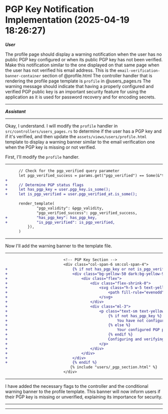 <!-- Generated by SpecStory -->

# PGP Key Notification Implementation (2025-04-19 18:26:27)

_**User**_

The profile page should display a warning notification when the user has no public PGP key configured or when its public PGP key has not been verified. Make this notification similar to the one displayed on that same page when the user has not verified his email address. This is the `email-verification-banner-container` section of @profile.html 
The controller handler that is rendering the profile page template is `profile` in @users_pages.rs
The warning message should indicate that having a properly configured and verified PGP public key is an important security feature for using the application as it is used for password recovery and for encoding secrets. 

---

_**Assistant**_



---

Okay, I understand. I will modify the `profile` handler in `src/controllers/users_pages.rs` to determine if the user has a PGP key and if it's verified, and then update the `assets/views/users/profile.html` template to display a warning banner similar to the email verification one when the PGP key is missing or not verified.

First, I'll modify the `profile` handler.



---

```diff
      // Check for the pgp_verified query parameter
      let pgp_verified_success = params.get("pgp_verified") == Some(&"true".to_string());
+ 
+     // Determine PGP status flags
+     let has_pgp_key = user.pgp_key.is_some();
+     let is_pgp_verified = user.pgp_verified_at.is_some();
  
      render_template(
              "pgp_validity": &pgp_validity,
              "pgp_verified_success": pgp_verified_success,
+             "has_pgp_key": has_pgp_key,
+             "is_pgp_verified": is_pgp_verified,
          }),
      )
```

---

Now I'll add the warning banner to the template file.



---

```diff
                          <!-- PGP Key Section -->
                          <div class="col-span-6 sm:col-span-4">
+                             {% if not has_pgp_key or not is_pgp_verified %}
+                             <div class="bg-yellow-50 dark:bg-yellow-900 border-l-4 border-yellow-400 p-4 shadow mb-4 rounded-md">
+                                 <div class="flex">
+                                     <div class="flex-shrink-0">
+                                         <svg class="h-5 w-5 text-yellow-400" xmlns="http://www.w3.org/2000/svg" viewBox="0 0 20 20" fill="currentColor" aria-hidden="true">
+                                             <path fill-rule="evenodd" d="M8.257 3.099c.765-1.36 2.722-1.36 3.486 0l5.58 9.92c.75 1.334-.213 2.98-1.742 2.98H4.42c-1.53 0-2.493-1.646-1.743-2.98l5.58-9.92zM10 13a1 1 0 110-2 1 1 0 010 2zm0-4a1 1 0 01-1-1V6a1 1 0 112 0v2a1 1 0 01-1 1z" clip-rule="evenodd" />
+                                         </svg>
+                                     </div>
+                                     <div class="ml-3">
+                                         <p class="text-sm text-yellow-700 dark:text-yellow-200">
+                                             {% if not has_pgp_key %}
+                                                 You have not configured a PGP public key.
+                                             {% else %}
+                                                 Your configured PGP public key has not been verified.
+                                             {% endif %}
+                                             Configuring and verifying your PGP key is important for security, enabling password recovery and secure handling of secrets. Please configure or verify your key below.
+                                         </p>
+                                     </div>
+                                 </div>
+                             </div>
+                             {% endif %}
                             {% include "users/_pgp_section.html" %}
                          </div>
```

---

I have added the necessary flags to the controller and the conditional warning banner to the profile template. This banner will now inform users if their PGP key is missing or unverified, explaining its importance for security.

---



---


